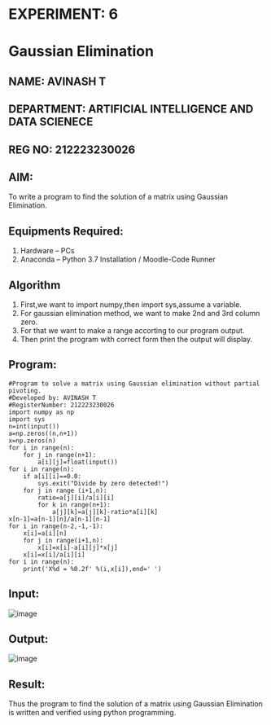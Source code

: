 # EXPERIMENT: 6
# Gaussian Elimination
## NAME: AVINASH T
## DEPARTMENT: ARTIFICIAL INTELLIGENCE AND DATA SCIENECE
## REG NO: 212223230026
## AIM:
To write a program to find the solution of a matrix using Gaussian Elimination.

## Equipments Required:
1. Hardware – PCs
2. Anaconda – Python 3.7 Installation / Moodle-Code Runner

## Algorithm
1. First,we want to import numpy,then import sys,assume a variable.
2. For gaussian elimination method, we want to make 2nd and 3rd column zero.
3. For that we want to make a range accorting to our program output.
4. Then print the program with correct form then the output will display.

## Program:
```
#Program to solve a matrix using Gaussian elimination without partial pivoting.
#Developed by: AVINASH T
#RegisterNumber: 212223230026
import numpy as np
import sys
n=int(input())
a=np.zeros((n,n+1))
x=np.zeros(n)
for i in range(n):
    for j in range(n+1):
        a[i][j]=float(input())
for i in range(n):
    if a[i][i]==0.0:
        sys.exit("Divide by zero detected!")
    for j in range (i+1,n):
        ratio=a[j][i]/a[i][i]
        for k in range(n+1):
            a[j][k]=a[j][k]-ratio*a[i][k]
x[n-1]=a[n-1][n]/a[n-1][n-1]
for i in range(n-2,-1,-1):
    x[i]=a[i][n]
    for j in range(i+1,n):
        x[i]=x[i]-a[i][j]*x[j]
    x[i]=x[i]/a[i][i]
for i in range(n):
    print('X%d = %0.2f' %(i,x[i]),end=' ')

```
## Input:
![image](https://github.com/AVINASH05T/Gaussian/assets/151514286/58cf5121-7731-4be7-9629-a5e7c37b627f)

## Output:
![image](https://github.com/AVINASH05T/Gaussian/assets/151514286/c49e52f3-0d23-4f7f-9280-c0169e153311)



## Result:
Thus the program to find the solution of a matrix using Gaussian Elimination is written and verified using python programming.

